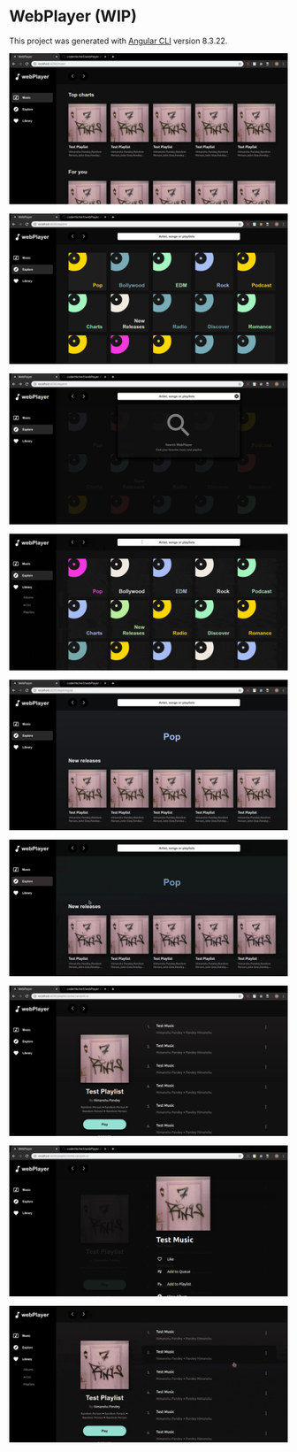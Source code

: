 # WebPlayer (WIP)

This project was generated with [Angular CLI](https://github.com/angular/angular-cli) version 8.3.22.

![](https://raw.githubusercontent.com/coderINcheif/webPlayer/master/sample-images/home.png)

![](https://raw.githubusercontent.com/coderINcheif/webPlayer/master/sample-images/generes.png)

![](https://raw.githubusercontent.com/coderINcheif/webPlayer/master/sample-images/search.png)

![](https://raw.githubusercontent.com/coderINcheif/webPlayer/master/sample-images/search.gif)

![](https://raw.githubusercontent.com/coderINcheif/webPlayer/master/sample-images/genere_music.png)

![](https://raw.githubusercontent.com/coderINcheif/webPlayer/master/sample-images/genere_music.gif)

![](https://raw.githubusercontent.com/coderINcheif/webPlayer/master/sample-images/playlist_detail.png)

![](https://raw.githubusercontent.com/coderINcheif/webPlayer/master/sample-images/actions.png)

![](https://raw.githubusercontent.com/coderINcheif/webPlayer/master/sample-images/playlist.gif)

